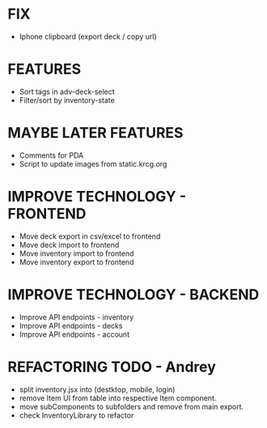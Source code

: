 # FIX
- Iphone clipboard (export deck / copy url)

# FEATURES
- Sort tags in adv-deck-select
- Filter/sort by inventory-state

# MAYBE LATER FEATURES
- Comments for PDA
- Script to update images from static.krcg.org

# IMPROVE TECHNOLOGY - FRONTEND
- Move deck export in csv/excel to frontend
- Move deck import to frontend
- Move inventory import to frontend
- Move inventory export to frontend

# IMPROVE TECHNOLOGY - BACKEND
- Improve API endpoints - inventory
- Improve API endpoints - decks
- Improve API endpoints - account

# REFACTORING TODO - Andrey
- split inventory.jsx into (destktop, mobile, login)
- remove Item UI from table into respective Item component.
- move subComponents to subfolders and remove from main export.
- check InventoryLibrary to refactor
